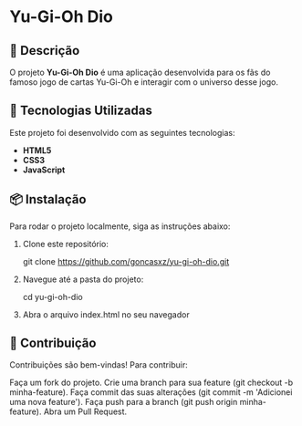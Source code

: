 # Yu-Gi-Oh Dio

## 📖 Descrição

O projeto **Yu-Gi-Oh Dio** é uma aplicação desenvolvida para os fãs do famoso jogo de cartas Yu-Gi-Oh e interagir com o universo desse jogo.

## 🚀 Tecnologias Utilizadas

Este projeto foi desenvolvido com as seguintes tecnologias:

- **HTML5**
- **CSS3**
- **JavaScript**

## 📦 Instalação

Para rodar o projeto localmente, siga as instruções abaixo:

1. Clone este repositório:
   
   git clone https://github.com/goncasxz/yu-gi-oh-dio.git

2. Navegue até a pasta do projeto:
   
   cd yu-gi-oh-dio
   
3. Abra o arquivo index.html no seu navegador

## 🤝 Contribuição

Contribuições são bem-vindas! Para contribuir:

Faça um fork do projeto.
Crie uma branch para sua feature (git checkout -b minha-feature).
Faça commit das suas alterações (git commit -m 'Adicionei uma nova feature').
Faça push para a branch (git push origin minha-feature).
Abra um Pull Request.
